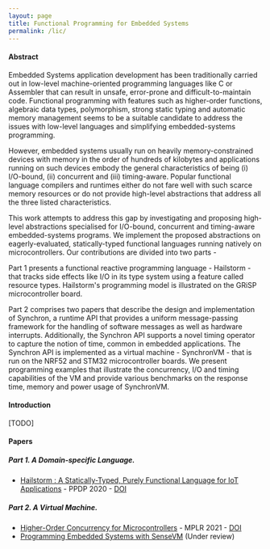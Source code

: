 ```yaml
---
layout: page
title: Functional Programming for Embedded Systems
permalink: /lic/
---
```



#### Abstract

Embedded Systems application development has been traditionally carried out in low-level machine-oriented programming languages like C or Assembler that can result in unsafe, error-prone and difficult-to-maintain code. Functional programming with features such as higher-order functions, algebraic data types, polymorphism, strong static typing and automatic memory management seems to be a suitable candidate to address the issues with low-level languages and simplifying embedded-systems programming. 

However, embedded systems usually run on heavily memory-constrained devices with memory in the order of hundreds of kilobytes and applications running on such devices embody the general characteristics of being (i) I/O-bound, (ii) concurrent and (iii) timing-aware. Popular functional language compilers and runtimes either do not fare well with such scarce memory resources or do not provide high-level abstractions that address all the three listed characteristics.

This work attempts to address this gap by investigating and proposing high-level abstractions specialised for I/O-bound, concurrent and timing-aware embedded-systems programs. We implement the proposed abstractions on eagerly-evaluated, statically-typed functional languages running natively on microcontrollers. Our contributions are divided into two parts -

Part 1 presents a functional reactive programming language - Hailstorm - that tracks side effects like I/O in its type system using a feature called resource types. Hailstorm's programming model is illustrated on the GRiSP microcontroller board.

Part 2 comprises two papers that describe the design and implementation of Synchron, a runtime API that provides a uniform message-passing framework for the handling of software messages as well as hardware interrupts. Additionally, the Synchron API supports a novel timing operator to capture the notion of time, common in embedded applications. The Synchron API is implemented as a virtual machine - SynchronVM - that is run on the NRF52 and STM32 microcontroller boards. We present programming examples that illustrate the concurrency, I/O and timing capabilities of the VM and provide various benchmarks on the response time, memory and power usage of SynchronVM.

#### Introduction

[TODO]

#### Papers

##### Part 1. A Domain-specific Language.

- [Hailstorm : A Statically-Typed, Purely Functional Language for IoT Applications](https://abhiroop.github.io/pubs/hailstorm/) - PPDP 2020 - [DOI](https://dl.acm.org/doi/10.1145/3414080.3414092)

##### Part 2. A Virtual Machine.

- [Higher-Order Concurrency for Microcontrollers](https://abhiroop.github.io/pubs/sensevm_mplr) - MPLR 2021 - [DOI](https://dl.acm.org/doi/10.1145/3475738.3480716)
- [Programming Embedded Systems with SenseVM](https://raw.githubusercontent.com/Abhiroop/Abhiroop.github.io/master/pubs/SenseVM_ECOOP.pdf) (Under review)
